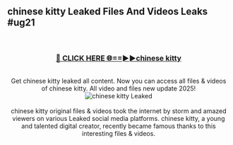 ## chinese kitty Leaked Files And Videos Leaks #ug21
<br>
<div align="center">
<h3><a href="https://watchclip.my.id/chinese kitty" rel="nofollow">🔴 CLICK HERE 🌐==►►chinese kitty</a></h3>
<br>
Get chinese kitty leaked all content. Now you can access all files & videos of chinese kitty. All video and files new update 2025!
<br>
<a href="https://watchclip.my.id/chinese kitty" rel="nofollow" data-target="animated-image.originalLink"><img src="https://i.ibb.co.com/WyWwxjT/player-gif2.gif" alt="chinese kitty Leaked" style="max-width: 100%; display: inline-block;" data-target="animated-image.originalImage"></a>
<br><br>
chinese kitty original files & videos took the internet by storm and amazed viewers on various Leaked social media platforms. chinese kitty, a young and talented digital creator, recently became famous thanks to this interesting files & videos.
</div>
<br>